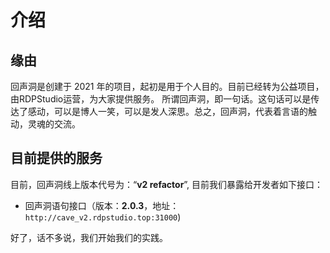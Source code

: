 ---
---
# 介绍

## 缘由

回声洞是创建于 2021 年的项目，起初是用于个人目的。目前已经转为公益项目，由RDPStudio运营，为大家提供服务。
所谓回声洞，即一句话。这句话可以是传达了感动，可以是博人一笑，可以是发人深思。总之，回声洞，代表着言语的触动，灵魂的交流。

## 目前提供的服务

目前，回声洞线上版本代号为：“**v2 refactor**”, 目前我们暴露给开发者如下接口：

* 回声洞语句接口（版本：**2.0.3**，地址：`http://cave_v2.rdpstudio.top:31000`)

好了，话不多说，我们开始我们的实践。
